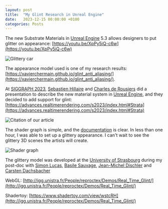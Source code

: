 ```yaml
---
layout: post
title:  "My Glint Research in Unreal Engine"
date:   2023-12-15 00:00:00 +0100
categories: Posts
---
```


The new Substrate Materials in [Unreal Engine](https://www.unrealengine.com) 5.3 allows designers to put glitter on appearance: [https://youtu.be/XpPy5iQ-c6w](https://youtu.be/XpPy5iQ-c6w)

![Glittery car]({{site.baseurl}}/data/img/glint_unreal_screenshot.png)


The appearance model used is one of my research results: [https://xavierchermain.github.io/glint_anti_aliasing/](https://xavierchermain.github.io/glint_anti_aliasing/).

At [SIGGRAPH 2023](https://s2023.siggraph.org/), [Sebastien Hillaire](https://sebh.github.io/) and [Charles de Rousiers](https://www.linkedin.com/in/charles-de-rousiers-912a7936) did a presentation to describe the new material system in [Unreal Engine](https://www.unrealengine.com), and they decided to add support for glint: [https://advances.realtimerendering.com/s2023/index.html#Strata](https://advances.realtimerendering.com/s2023/index.html#Strata)

![Citation of our article]({{site.baseurl}}/data/img/glint_unreal_slide.png)

The shader graph is simple, and the [documentation](https://docs.unrealengine.com/5.3/en-US/overview-of-substrate-materials-in-unreal-engine/) is clear. In less than one hour, I was able to set up a glittery appearance. I can't wait to see the glittery 3D scenes the artists will create.

![Shader graph]({{site.baseurl}}/data/img/glint_unreal_nodes.png)

The glittery model was developed at the [University of Strasbourg](https://www.unistra.fr/) during my post-doc with [Simon Lucas](https://simon-lucas.fr/), [Basile Sauvage](https://igg.icube.unistra.fr/index.php/Basile_Sauvage), [Jean-Michel Dischler](https://dpt-info.u-strasbg.fr/~dischler/) and [Carsten Dachsbacher](https://cg.ivd.kit.edu/english/dachsbacher/)

WebGL: [http://igg.unistra.fr/People/reproctex/Demos/Real_Time_Glint/](http://igg.unistra.fr/People/reproctex/Demos/Real_Time_Glint/)

Shadertoy: [https://www.shadertoy.com/view/wstcRH](http://igg.unistra.fr/People/reproctex/Demos/Real_Time_Glint/)
